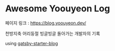 # Awesome Yoouyeon Log

페이지 링크 : <https://blog.yoouyeon.dev/>

천방지축 어리둥절 빙글빙글 돌아가는 개발자의 기록

using [gatsby-starter-blog](https://github.com/gatsbyjs/gatsby-starter-blog)
